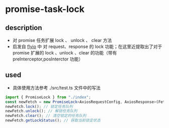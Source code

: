 # promise-task-lock

## description

- 对 promise 任务扩展 lock 、 unlock 、 clear 方法
- 启发自 [flyio](https://github.com/wendux/fly) 中 对 request、response 的 lock 功能；在这里近提取出了对于 promise 扩展的 lock 、unlock 、clear 的功能（带有 preInterceptor,posInterctor 功能）

## used

- 具体使用方法参考 ./src/test.ts 文件中的写法

```typescript
import { PromiseLock } from "./index";
const newFetch = new PromiseLock<AxiosRequestConfig, AxiosResponse>(Fetch);
newFetch.lock(); // 锁定任务队列
newFetch.unlock(); // 解锁任务队列
newFetch.clear(); // 清空锁定的任务队列
newFetch.getLockStatus(); // 获取当前锁定状态
```
